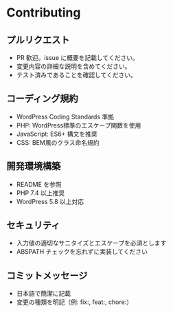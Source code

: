 # Contributing

## プルリクエスト
- PR 歓迎。issue に概要を記載してください。
- 変更内容の詳細な説明を含めてください。
- テスト済みであることを確認してください。

## コーディング規約
- WordPress Coding Standards 準拠
- PHP: WordPress標準のエスケープ関数を使用
- JavaScript: ES6+ 構文を推奨
- CSS: BEM風のクラス命名規約

## 開発環境構築
- README を参照
- PHP 7.4 以上推奨
- WordPress 5.8 以上対応

## セキュリティ
- 入力値の適切なサニタイズとエスケープを必須とします
- ABSPATH チェックを忘れずに実装してください

## コミットメッセージ
- 日本語で簡潔に記載
- 変更の種類を明記（例: fix:, feat:, chore:）